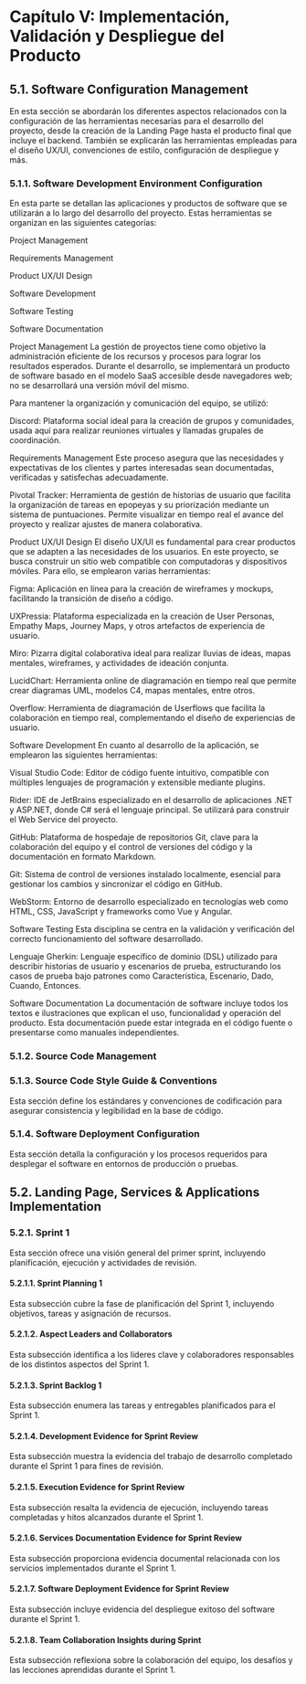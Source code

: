 # Capítulo V: Implementación, Validación y Despliegue del Producto

## 5.1. Software Configuration Management
En esta sección se abordarán los diferentes aspectos relacionados con la configuración de las herramientas necesarias para el desarrollo del proyecto, desde la creación de la Landing Page hasta el producto final que incluye el backend. También se explicarán las herramientas empleadas para el diseño UX/UI, convenciones de estilo, configuración de despliegue y más.

### 5.1.1. Software Development Environment Configuration
En esta parte se detallan las aplicaciones y productos de software que se utilizarán a lo largo del desarrollo del proyecto. Estas herramientas se organizan en las siguientes categorías:

Project Management

Requirements Management

Product UX/UI Design

Software Development

Software Testing

Software Documentation



Project Management
La gestión de proyectos tiene como objetivo la administración eficiente de los recursos y procesos para lograr los resultados esperados. Durante el desarrollo, se implementará un producto de software basado en el modelo SaaS accesible desde navegadores web; no se desarrollará una versión móvil del mismo.

Para mantener la organización y comunicación del equipo, se utilizó:

Discord: Plataforma social ideal para la creación de grupos y comunidades, usada aquí para realizar reuniones virtuales y llamadas grupales de coordinación.

Requirements Management
Este proceso asegura que las necesidades y expectativas de los clientes y partes interesadas sean documentadas, verificadas y satisfechas adecuadamente.

Pivotal Tracker: Herramienta de gestión de historias de usuario que facilita la organización de tareas en epopeyas y su priorización mediante un sistema de puntuaciones. Permite visualizar en tiempo real el avance del proyecto y realizar ajustes de manera colaborativa.

Product UX/UI Design
El diseño UX/UI es fundamental para crear productos que se adapten a las necesidades de los usuarios. En este proyecto, se busca construir un sitio web compatible con computadoras y dispositivos móviles. Para ello, se emplearon varias herramientas:

Figma: Aplicación en línea para la creación de wireframes y mockups, facilitando la transición de diseño a código.

UXPressia: Plataforma especializada en la creación de User Personas, Empathy Maps, Journey Maps, y otros artefactos de experiencia de usuario.

Miro: Pizarra digital colaborativa ideal para realizar lluvias de ideas, mapas mentales, wireframes, y actividades de ideación conjunta.

LucidChart: Herramienta online de diagramación en tiempo real que permite crear diagramas UML, modelos C4, mapas mentales, entre otros.

Overflow: Herramienta de diagramación de Userflows que facilita la colaboración en tiempo real, complementando el diseño de experiencias de usuario.

Software Development
En cuanto al desarrollo de la aplicación, se emplearon las siguientes herramientas:

Visual Studio Code: Editor de código fuente intuitivo, compatible con múltiples lenguajes de programación y extensible mediante plugins.

Rider: IDE de JetBrains especializado en el desarrollo de aplicaciones .NET y ASP.NET, donde C# será el lenguaje principal. Se utilizará para construir el Web Service del proyecto.

GitHub: Plataforma de hospedaje de repositorios Git, clave para la colaboración del equipo y el control de versiones del código y la documentación en formato Markdown.

Git: Sistema de control de versiones instalado localmente, esencial para gestionar los cambios y sincronizar el código en GitHub.

WebStorm: Entorno de desarrollo especializado en tecnologías web como HTML, CSS, JavaScript y frameworks como Vue y Angular.

Software Testing
Esta disciplina se centra en la validación y verificación del correcto funcionamiento del software desarrollado.

Lenguaje Gherkin: Lenguaje específico de dominio (DSL) utilizado para describir historias de usuario y escenarios de prueba, estructurando los casos de prueba bajo patrones como Característica, Escenario, Dado, Cuando, Entonces.

Software Documentation
La documentación de software incluye todos los textos e ilustraciones que explican el uso, funcionalidad y operación del producto. Esta documentación puede estar integrada en el código fuente o presentarse como manuales independientes.


### 5.1.2. Source Code Management





### 5.1.3. Source Code Style Guide & Conventions
Esta sección define los estándares y convenciones de codificación para asegurar consistencia y legibilidad en la base de código.

### 5.1.4. Software Deployment Configuration
Esta sección detalla la configuración y los procesos requeridos para desplegar el software en entornos de producción o pruebas.

## 5.2. Landing Page, Services & Applications Implementation

### 5.2.1. Sprint 1
Esta sección ofrece una visión general del primer sprint, incluyendo planificación, ejecución y actividades de revisión.

#### 5.2.1.1. Sprint Planning 1
Esta subsección cubre la fase de planificación del Sprint 1, incluyendo objetivos, tareas y asignación de recursos.

#### 5.2.1.2. Aspect Leaders and Collaborators
Esta subsección identifica a los líderes clave y colaboradores responsables de los distintos aspectos del Sprint 1.

#### 5.2.1.3. Sprint Backlog 1
Esta subsección enumera las tareas y entregables planificados para el Sprint 1.

#### 5.2.1.4. Development Evidence for Sprint Review
Esta subsección muestra la evidencia del trabajo de desarrollo completado durante el Sprint 1 para fines de revisión.

#### 5.2.1.5. Execution Evidence for Sprint Review
Esta subsección resalta la evidencia de ejecución, incluyendo tareas completadas y hitos alcanzados durante el Sprint 1.

#### 5.2.1.6. Services Documentation Evidence for Sprint Review
Esta subsección proporciona evidencia documental relacionada con los servicios implementados durante el Sprint 1.

#### 5.2.1.7. Software Deployment Evidence for Sprint Review
Esta subsección incluye evidencia del despliegue exitoso del software durante el Sprint 1.

#### 5.2.1.8. Team Collaboration Insights during Sprint
Esta subsección reflexiona sobre la colaboración del equipo, los desafíos y las lecciones aprendidas durante el Sprint 1.
